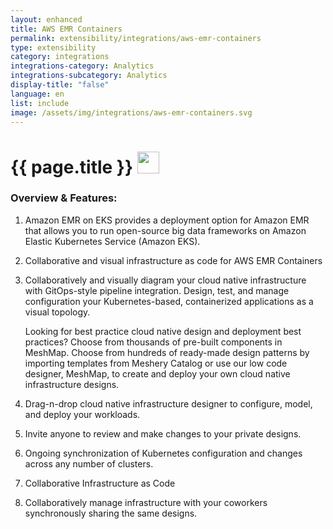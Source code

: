 ```yaml
---
layout: enhanced
title: AWS EMR Containers
permalink: extensibility/integrations/aws-emr-containers
type: extensibility
category: integrations
integrations-category: Analytics
integrations-subcategory: Analytics
display-title: "false"
language: en
list: include
image: /assets/img/integrations/aws-emr-containers.svg
---
```


<h1>{{ page.title }} <img src="{{ page.image }}" style="width: 35px; height: 35px;" /></h1>


<!-- This needs replaced with the Category property, not the sub-category.
 #### About: Amazon EMR on EKS provides a deployment option for Amazon EMR that allows you to run open-source big data frameworks on Amazon Elastic Kubernetes Service (Amazon EKS). -->

### Overview & Features:

1. Amazon EMR on EKS provides a deployment option for Amazon EMR that allows you to run open-source big data frameworks on Amazon Elastic Kubernetes Service (Amazon EKS).

2. Collaborative and visual infrastructure as code for AWS EMR Containers

4. 
    Collaboratively and visually diagram your cloud native infrastructure with GitOps-style pipeline integration. Design, test, and manage configuration your Kubernetes-based, containerized applications as a visual topology.



    Looking for best practice cloud native design and deployment best practices? Choose from thousands of pre-built components in MeshMap. Choose from hundreds of ready-made design patterns by importing templates from Meshery Catalog or use our low code designer, MeshMap, to create and deploy your own cloud native infrastructure designs.



5. Drag-n-drop cloud native infrastructure designer to configure, model, and deploy your workloads.

6. Invite anyone to review and make changes to your private designs.

7. Ongoing synchronization of Kubernetes configuration and changes across any number of clusters.

8. Collaborative Infrastructure as Code

9. Collaboratively manage infrastructure with your coworkers synchronously sharing the same designs.

